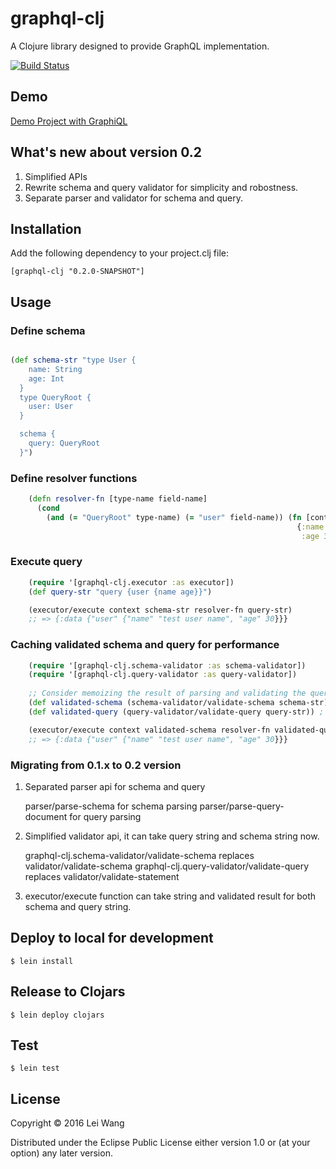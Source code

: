 # graphql-clj

A Clojure library designed to provide GraphQL implementation.

[![Build Status](https://travis-ci.org/tendant/graphql-clj.svg?branch=master)](https://travis-ci.org/tendant/graphql-clj)

## Demo

[Demo Project with GraphiQL](https://github.com/tendant/graphql-clj-starter)

## What's new about version 0.2

1. Simplified APIs
2. Rewrite schema and query validator for simplicity and robostness.
3. Separate parser and validator for schema and query.

## Installation

Add the following dependency to your project.clj file:

    [graphql-clj "0.2.0-SNAPSHOT"]

## Usage

### Define schema

```clojure

(def schema-str "type User {
    name: String
    age: Int
  }
  type QueryRoot {
    user: User
  }

  schema {
    query: QueryRoot
  }")

```

### Define resolver functions

```clojure
    (defn resolver-fn [type-name field-name]
      (cond
        (and (= "QueryRoot" type-name) (= "user" field-name)) (fn [context parent args]
                                                                {:name "test user name"
                                                                 :age 30})))
```
### Execute query
```clojure
    (require '[graphql-clj.executor :as executor])
    (def query-str "query {user {name age}}")

    (executor/execute context schema-str resolver-fn query-str)
    ;; => {:data {"user" {"name" "test user name", "age" 30}}}

```

### Caching validated schema and query for performance
```clojure
    (require '[graphql-clj.schema-validator :as schema-validator])
    (require '[graphql-clj.query-validator :as query-validator])
    
    ;; Consider memoizing the result of parsing and validating the query before execution
    (def validated-schema (schema-validator/validate-schema schema-str)) ; throw ex-info with ex-data {:errors errors}
    (def validated-query (query-validator/validate-query query-str)) ; return [errors validated-ast]

    (executor/execute context validated-schema resolver-fn validated-query)
    ;; => {:data {"user" {"name" "test user name", "age" 30}}}
```

### Migrating from 0.1.x to 0.2 version

1. Separated parser api for schema and query

   parser/parse-schema for schema parsing
   parser/parse-query-document for query parsing

2. Simplified validator api, it can take query string and schema string now.

   graphql-clj.schema-validator/validate-schema replaces validator/validate-schema
   graphql-clj.query-validator/validate-query replaces validator/validate-statement

3. executor/execute function can take string and validated result for both schema and query string.

## Deploy to local for development

    $ lein install

## Release to Clojars

    $ lein deploy clojars

## Test

    $ lein test

## License

Copyright © 2016 Lei Wang

Distributed under the Eclipse Public License either version 1.0 or (at
your option) any later version.
